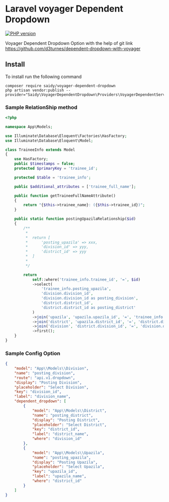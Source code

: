 # Laravel voyager Dependent Dropdown

[![PHP version](https://d25lcipzij17d.cloudfront.net/badge.svg?id=ph&r=r&type=6e&v=1.0.2&x2=2)](https://packagist.org/packages/saidy/voyager-dependent-dropdown)

Voyager Dependent Dropdown Option with the help of git link <https://github.com/d3turnes/dependent-dropdown-with-voyager>

## Install

To install run the following command

```properties
composer require saidy/voyager-dependent-dropdown
php artisan vendor:publish --provider="Saidy\VoyagerDependentDropdown\Providers\VoyagerDependentServiceProvider" 
```

### Sample RelationShip method

```php
<?php

namespace App\Models;

use Illuminate\Database\Eloquent\Factories\HasFactory;
use Illuminate\Database\Eloquent\Model;

class TraineeInfo extends Model
{
    use HasFactory;
    public $timestamps = false;
    protected $primaryKey = 'trainee_id';

    protected $table = 'trainee_info';

    public $additional_attributes = ['trainee_full_name'];

    public function getTraineeFullNameAttribute()
    {
        return "{$this->trainee_name}: ({$this->trainee_id})";
    }

    public static function postingUpazilaRelationship($id)
    {
        /**
         *
         *	return [
         *		'posting_upazila' => xxx,
         *		'division_id' => yyy,
         *		'district_id' => yyy
         *	]
         *
         */

        return
            self::where('trainee_info.trainee_id', '=', $id)
            ->select(
                'trainee_info.posting_upazila',
                'division.division_id',
                'division.division_id as posting_division',
                'district.district_id',
                'district.district_id as posting_district'
            )
            ->join('upazila', 'upazila.upazila_id', '=', 'trainee_info.posting_upazila')
            ->join('district', 'upazila.district_id', '=', 'district.district_id')
            ->join('division', 'district.division_id', '=', 'division.division_id')
            ->first();
    }
}

```

### Sample Config Option

```json
{
    "model": "App\\Models\\Division",
    "name": "posting_division",
    "route": "api.v1.dropdown",
    "display": "Posting Division",
    "placeholder": "Select Division",
    "key": "division_id",
    "label": "division_name",
    "dependent_dropdown": [
        {
            "model": "App\\Models\\District",
            "name": "posting_district",
            "display": "Posting District",
            "placeholder": "Select District",
            "key": "district_id",
            "label": "district_name",
            "where": "division_id"
        },
        {
            "model": "App\\Models\\Upazila",
            "name": "posting_upazila",
            "display": "Posting Upazila",
            "placeholder": "Select Upazila",
            "key": "upazila_id",
            "label": "upazila_name",
            "where": "district_id"
        }
    ]
}
```
